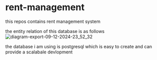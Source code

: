 # rent-management
this repos contains rent management system


the entity relation of this database is as follows
![diagram-export-09-12-2024-23_52_32](https://github.com/user-attachments/assets/b92b8dda-8e51-4d55-869a-347a7fbeb30d)

the database i am using is postgresql which is easy to create and can provide a scalabale devlopment 

